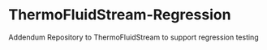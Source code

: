 # ThermoFluidStream-Regression
Addendum Repository to ThermoFluidStream to support regression testing

